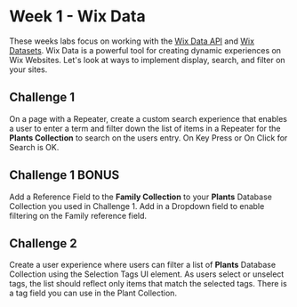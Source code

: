 # Week 1 - Wix Data

These weeks labs focus on working with the [Wix Data API](https://www.wix.com/corvid/reference/wix-data) and [Wix Datasets](https://www.wix.com/corvid/reference/wix-dataset). Wix Data is a powerful tool for creating dynamic experiences on Wix Websites. Let's look at ways to implement display, search, and filter on your sites.

## Challenge 1

On a page with a Repeater, create a custom search experience that enables a user to enter a term and filter down the list of items in a Repeater for the **Plants Collection** to search on the users entry. On Key Press or On Click for Search is OK.

## Challenge 1 BONUS

Add a Reference Field to the **Family Collection** to your **Plants** Database Collection you used in Challenge 1. Add in a Dropdown field to enable filtering on the Family reference field. 

## Challenge 2

Create a user experience where users can filter a list of **Plants** Database Collection using the Selection Tags UI element. As users select or unselect tags, the list should reflect only items that match the selected tags. There is a tag field you can use in the Plant Collection.

